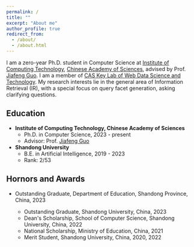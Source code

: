 ```yaml
---
permalink: /
title: ""
excerpt: "About me"
author_profile: true
redirect_from: 
  - /about/
  - /about.html
---
```



I am a zero-year Ph.D. student in Computer Science at [Institute of Computing Technology](http://www.ict.ac.cn/), [Chinese Academy of Sciences](http://www.cas.cn/), advised by Prof. [Jiafeng Guo](http://www.bigdatalab.ac.cn/gjf/). I am a member of [CAS Key Lab of Web Data Science and Technology](http://www.bigdatalab.ac.cn/). My research interests lie in the general area of Information Retrieval (IR), with a special focus on query facet generation, asking clarifying questions.

Education
------
  * **Institute of Computing Technology, Chinese Academy of Sciences**
    * Ph.D. in Computer Science, 2023 - present
    * Advisor: Prof. [Jiafeng Guo](http://www.bigdatalab.ac.cn/gjf/)
  * **Shandong University**
    * B.E. in Artificial Intelligence, 2019 - 2023
    * Rank: 2/53

Hornors and Awards
------

- Outstanding Graduate, Department of Education, Shandong Province, China, 2023

  * Outstanding Graduate, Shandong University, China, 2023
  * Dean's Scholarship, School of Computer Science, Shandong University, China, 2022
  * National Scholarship, Ministry of Education, China, 2021
  * Merit Student, Shandong University, China, 2020, 2022
